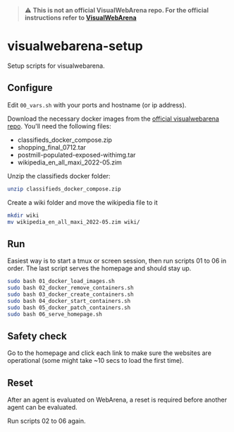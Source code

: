 > :warning: **This is not an official VisualWebArena repo. For the official instructions refer to [VisualWebArena](https://github.com/web-arena-x/visualwebarena/tree/main/environment_docker)**

# visualwebarena-setup

Setup scripts for visualwebarena.

## Configure

Edit `00_vars.sh` with your ports and hostname (or ip address).

Download the necessary docker images from the [official visualwebarena repo](https://github.com/web-arena-x/visualwebarena/tree/main/environment_docker). You'll need the following files:
- classifieds_docker_compose.zip
- shopping_final_0712.tar
- postmill-populated-exposed-withimg.tar
- wikipedia_en_all_maxi_2022-05.zim

Unzip the classifieds docker folder:
```sh
unzip classifieds_docker_compose.zip
```

Create a wiki folder and move the wikipedia file to it
```sh
mkdir wiki
mv wikipedia_en_all_maxi_2022-05.zim wiki/
```

## Run

Easiest way is to start a tmux or screen session, then run scripts 01 to 06 in order. The last script serves the homepage and should stay up.
```bash
sudo bash 01_docker_load_images.sh
sudo bash 02_docker_remove_containers.sh
sudo bash 03_docker_create_containers.sh
sudo bash 04_docker_start_containers.sh
sudo bash 05_docker_patch_containers.sh
sudo bash 06_serve_homepage.sh
```

## Safety check

Go to the homepage and click each link to make sure the websites are operational (some might take ~10 secs to load the first time).

## Reset

After an agent is evaluated on WebArena, a reset is required before another agent can be evaluated.

Run scripts 02 to 06 again.

